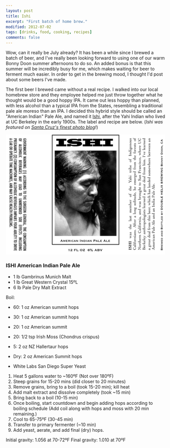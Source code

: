 ```yaml
---
layout: post
title: Ishi
excerpt: "First batch of home brew."
modified: 2012-07-02
tags: [drinks, food, cooking, recipes]
comments: false
---
```


Wow, can it really be July already? It has been a while since I brewed a batch of beer, and I've really been looking forward to using one of our warm Bonny Doon summer afternoons to do so. An added bonus is that this summer will be incredibly busy for me, which makes waiting for beer to ferment much easier. In order to get in the brewing mood, I thought I'd post about some beers I've made.

The first beer I brewed came without a real recipe. I walked into our local homebrew store and they employee helped me just throw together what he thought would be a good hoppy IPA. It came out less hoppy than planned, with less alcohol than a typical IPA from the States, resembling a traditional pale ale moreso than an IPA. I decided this hybrid style should be called an "American Indian" Pale Ale, and named it [Ishi](https://en.wikipedia.org/wiki/Ishi), after the Yahi Indian who lived at UC Berkeley in the early 1900s.  The label and recipe are below. (*Ishi was featured on [Santa Cruz's finest photo blog](http://harmlessneighborhoodeccentric.blogspot.com/2011/11/hes-creepy-but-nice-real-creepy-and.html)!*)

![Ishi Label](/images/ishi-label.png)

### ISHI American Indian Pale Ale
- 1 lb Gambrinus Munich Malt
- 1 lb Great Western Crystal 15ºL
- 6 lb Pale Dry Malt Extract

Boil:

- 60: 1 oz American summit hops
- 30: 1 oz American summit hops
- 20: 1 oz American summit 
- 20: 1/2 tsp Irish Moss (Chondrus crispus)
- 5: 2 oz NZ Hallertaur hops
- Dry: 2 oz American Summit hops

- White Labs San Diego Super Yeast

1. Heat 5 gallons water to ~160ºF (Not over 180ºF)
2. Steep grains for 15-20 mins (did closer to 20 minutes)
3. Remove grains, bring to a boil (took 15-20 min); kill heat
4. Add malt extract and dissolve completely (took ~15 min)
5. Bring back to a boil (10-15 min)
6. Once boiling, start countdown and begin adding hops according to boiling schedule
(Add coil along with hops and moss with 20 min remaining.)
7. Cool to 65-75ºF (30-45 min)
8. Transfer to primary fermenter (~10 min)
9. Add yeast, aerate, and add final (dry) hops.

Initial gravity: 1.056 at 70-72ºF
Final gravity: 1.010 at 70ºF